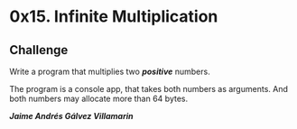 # 0x15. Infinite Multiplication

## Challenge
Write a program that multiplies two ***positive*** numbers.

The program is a console app, that takes both numbers as arguments. And both numbers may allocate more than 64 bytes.

***Jaime Andrés Gálvez Villamarin***
